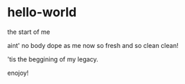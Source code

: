 # hello-world

the start of me

aint' no body dope as me now so fresh and so clean clean!

'tis the beggining of my legacy. 

enojoy!
